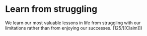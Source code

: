 # Learn from struggling

We learn our most valuable lessons in life from struggling with our limitations rather than from enjoying our successes.
(125/[[Claim]])